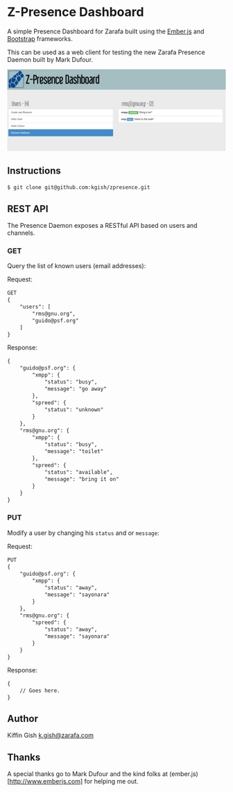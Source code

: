 # Z-Presence Dashboard

A simple Presence Dashboard for Zarafa built using the [Ember.js](http://www.emberjs.com) and [Bootstrap](http://getbootstrap.com/) frameworks.

This can be used as a web client for testing the new Zarafa Presence Daemon built by Mark Dufour.

![](images/screenshot.png?raw=true)

## Instructions

```
$ git clone git@github.com:kgish/zpresence.git
```

## REST API

The Presence Daemon exposes a RESTful API based on users and channels.

### GET

Query the list of known users (email addresses):

Request:

    GET
    {
        "users": [
            "rms@gnu.org",
            "guido@psf.org"
        ]
    }

Response:

    {
        "guido@psf.org": {
            "xmpp": {
                "status": "busy",
                "message": "go away"
            },
            "spreed": {
                "status": "unknown"
            }
        },
        "rms@gnu.org": {
            "xmpp": {
                "status": "busy",
                "message": "toilet"
            },
            "spreed": {
                "status": "available",
                "message": "bring it on"
            }
        }
    }

### PUT

Modify a user by changing his `status` and or `message`:

Request:

    PUT
    {
        "guido@psf.org": {
            "xmpp": {
                "status": "away",
                "message": "sayonara"
            }
        },
        "rms@gnu.org": {
            "spreed": {
                "status": "away",
                "message": "sayonara"
            }
        }
    }

Response:

    {
        // Goes here.
    }

## Author

Kiffin Gish <k.gish@zarafa.com>

## Thanks

A special thanks go to Mark Dufour and the kind folks at (ember.js)[http://www.emberjs.com] for helping me out.


